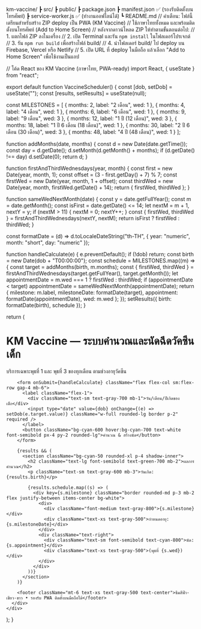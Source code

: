 km-vaccine/
 ┣ src/
 ┣ public/
 ┣ package.json
 ┣ manifest.json  ✅ (รองรับติดตั้งบนโทรศัพท์)
 ┣ service-worker.js ✅ (ทำงานออฟไลน์ได้)
 ┗ README.md
// คำเตือน: ไฟล์นี้เตรียมสำหรับสร้าง ZIP deploy เป็น PWA (KM Vaccine)
// ใช้ภาษาไทยทั้งหมด และพร้อมติดตั้งบนโทรศัพท์ (Add to Home Screen)
// หลังจากดาวน์โหลด ZIP ให้ทำตามขั้นตอนต่อไป:
// 1. แตกไฟล์ ZIP ลงในเครื่อง
// 2. เปิด Terminal และรัน `npm install` ในโฟลเดอร์โปรเจกต์
// 3. รัน `npm run build` เพื่อสร้างไฟล์ build/
// 4. นำโฟลเดอร์ build/ ไป deploy บน Firebase, Vercel หรือ Netlify
// 5. เปิด URL ที่ deploy ในมือถือ แล้วเลือก "Add to Home Screen" เพื่อใช้งานเป็นแอป

// โค้ด React ของ KM Vaccine (ภาษาไทย, PWA-ready)
import React, { useState } from "react";

export default function VaccineScheduler() {
  const [dob, setDob] = useState("");
  const [results, setResults] = useState(null);

  const MILESTONES = [
    { months: 2, label: "2 เดือน", wed: 1 },
    { months: 4, label: "4 เดือน", wed: 1 },
    { months: 6, label: "6 เดือน", wed: 1 },
    { months: 9, label: "9 เดือน", wed: 3 },
    { months: 12, label: "1 ปี (12 เดือน)", wed: 3 },
    { months: 18, label: "1 ปี 6 เดือน (18 เดือน)", wed: 1 },
    { months: 30, label: "2 ปี 6 เดือน (30 เดือน)", wed: 3 },
    { months: 48, label: "4 ปี (48 เดือน)", wed: 1 }
  ];

  function addMonths(date, months) {
    const d = new Date(date.getTime());
    const day = d.getDate();
    d.setMonth(d.getMonth() + months);
    if (d.getDate() !== day) d.setDate(0);
    return d;
  }

  function firstAndThirdWednesdays(year, month) {
    const first = new Date(year, month, 1);
    const offset = (3 - first.getDay() + 7) % 7;
    const firstWed = new Date(year, month, 1 + offset);
    const thirdWed = new Date(year, month, firstWed.getDate() + 14);
    return { firstWed, thirdWed };
  }

  function sameWedNextMonth(date) {
    const y = date.getFullYear();
    const m = date.getMonth();
    const isFirst = date.getDate() <= 14;
    let nextM = m + 1, nextY = y;
    if (nextM > 11) { nextM = 0; nextY++; }
    const { firstWed, thirdWed } = firstAndThirdWednesdays(nextY, nextM);
    return isFirst ? firstWed : thirdWed;
  }

  const formatDate = (d) => d.toLocaleDateString("th-TH", { year: "numeric", month: "short", day: "numeric" });

  function handleCalculate(e) {
    e.preventDefault();
    if (!dob) return;
    const birth = new Date(dob + "T00:00:00");
    const schedule = MILESTONES.map((m) => {
      const target = addMonths(birth, m.months);
      const { firstWed, thirdWed } = firstAndThirdWednesdays(target.getFullYear(), target.getMonth());
      let appointmentDate = m.wed === 1 ? firstWed : thirdWed;
      if (appointmentDate < target) appointmentDate = sameWedNextMonth(appointmentDate);
      return { milestone: m.label, milestoneDate: formatDate(target), appointment: formatDate(appointmentDate), wed: m.wed };
    });
    setResults({ birth: formatDate(birth), schedule });
  }

  return (
    <div className="min-h-screen bg-gradient-to-br from-white to-cyan-50 p-6 flex items-center justify-center">
      <div className="w-full max-w-3xl bg-white rounded-2xl shadow-xl p-6 border border-cyan-100">
        <h1 className="text-2xl font-bold text-cyan-700 mb-4 text-center">KM Vaccine — ระบบคำนวณและนัดฉีดวัคซีนเด็ก</h1>
        <p className="text-sm text-gray-600 text-center mb-6">บริการเฉพาะพุธที่ 1 และ พุธที่ 3 ของทุกเดือน ตามช่วงอายุวัคซีน</p>

        <form onSubmit={handleCalculate} className="flex flex-col sm:flex-row gap-4 mb-6">
          <label className="flex-1">
            <div className="text-sm text-gray-700 mb-1">วัน/เดือน/ปีเกิดของเด็ก</div>
            <input type="date" value={dob} onChange={(e) => setDob(e.target.value)} className="w-full rounded-lg border p-2" required />
          </label>
          <button className="bg-cyan-600 hover:bg-cyan-700 text-white font-semibold px-4 py-2 rounded-lg">คำนวณ & สร้างนัด</button>
        </form>

        {results && (
          <section className="bg-cyan-50 rounded-xl p-4 shadow-inner">
            <h2 className="text-lg font-semibold text-green-700 mb-2">ผลการคำนวณ</h2>
            <p className="text-sm text-gray-600 mb-3">วันเกิด: {results.birth}</p>

            {results.schedule.map((s) => (
              <div key={s.milestone} className="border rounded-md p-3 mb-2 flex justify-between items-center bg-white">
                <div>
                  <div className="font-medium text-gray-800">{s.milestone}</div>
                  <div className="text-xs text-gray-500">กำหนดอายุ: {s.milestoneDate}</div>
                </div>
                <div className="text-right">
                  <div className="text-sm font-semibold text-cyan-800">นัด: {s.appointment}</div>
                  <div className="text-xs text-gray-500">(พุธที่ {s.wed})</div>
                </div>
              </div>
            ))}
          </section>
        )}

        <footer className="mt-6 text-xs text-gray-500 text-center">ธีมสีฟ้า-เขียว-ขาว • รองรับ PWA ติดตั้งบนมือถือได้</footer>
      </div>
    </div>
  );
}


